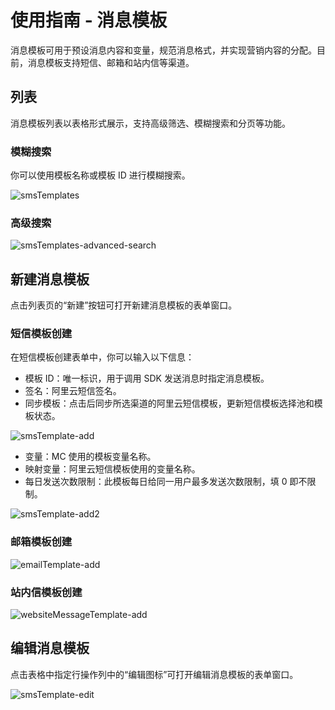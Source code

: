 # 使用指南 - 消息模板

消息模板可用于预设消息内容和变量，规范消息格式，并实现营销内容的分配。目前，消息模板支持短信、邮箱和站内信等渠道。

## 列表

消息模板列表以表格形式展示，支持高级筛选、模糊搜索和分页等功能。

### 模糊搜索

你可以使用模板名称或模板 ID 进行模糊搜索。

   ![smsTemplates](https://cdn.masastack.com/stack/doc/mc/smsTemplates.png)

### 高级搜索

![smsTemplates-advanced-search](https://cdn.masastack.com/stack/doc/mc/smsTemplates-advanced-search.png)

## 新建消息模板

点击列表页的“新建”按钮可打开新建消息模板的表单窗口。

### 短信模板创建

在短信模板创建表单中，你可以输入以下信息：

   - 模板 ID：唯一标识，用于调用 SDK 发送消息时指定消息模板。
   - 签名：阿里云短信签名。
   - 同步模板：点击后同步所选渠道的阿里云短信模板，更新短信模板选择池和模板状态。

   ![smsTemplate-add](https://cdn.masastack.com/stack/doc/mc/smsTemplate-add.png)
   
   - 变量：MC 使用的模板变量名称。
   - 映射变量：阿里云短信模板使用的变量名称。
   - 每日发送次数限制：此模板每日给同一用户最多发送次数限制，填 0 即不限制。

   ![smsTemplate-add2](https://cdn.masastack.com/stack/doc/mc/smsTemplate-add2.png)

### 邮箱模板创建
![emailTemplate-add](https://cdn.masastack.com/stack/doc/mc/emaiTemplate-add.png)

### 站内信模板创建
![websiteMessageTemplate-add](https://cdn.masastack.com/stack/doc/mc/websiteMessageTemplate-add.png)

## 编辑消息模板

点击表格中指定行操作列中的“编辑图标”可打开编辑消息模板的表单窗口。

![smsTemplate-edit](https://cdn.masastack.com/stack/doc/mc/smsTemplate-edit.png)
